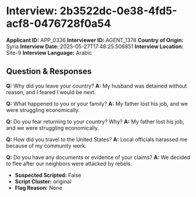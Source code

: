 # Interview: 2b3522dc-0e38-4fd5-acf8-0476728f0a54
**Applicant ID:** APP_0336
**Interviewer ID:** AGENT_1378
**Country of Origin:** Syria
**Interview Date:** 2025-05-27T17:48:25.506851
**Interview Location:** Site-9
**Interview Language:** Arabic

## Question & Responses

**Q:** Why did you leave your country?
**A:** My husband was detained without reason, and I feared I would be next.

**Q:** What happened to you or your family?
**A:** My father lost his job, and we were struggling economically.

**Q:** Do you fear returning to your country? Why?
**A:** My father lost his job, and we were struggling economically.

**Q:** How did you travel to the United States?
**A:** Local officials harassed me because of my community work.

**Q:** Do you have any documents or evidence of your claims?
**A:** We decided to flee after our neighbors were attacked by rebels.

- **Suspected Scripted:** False
- **Script Cluster:** original
- **Flag Reason:** None